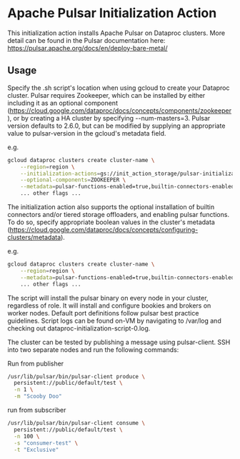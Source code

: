 # Apache Pulsar Initialization Action

This initialization action installs Apache Pulsar on Dataproc clusters. More detail can be found in the Pulsar documentation here: https://pulsar.apache.org/docs/en/deploy-bare-metal/

## Usage

Specify the .sh script's location when using gcloud to create your Dataproc cluster. Pulsar requires Zookeeper, which can be installed by either including it as an optional component (https://cloud.google.com/dataproc/docs/concepts/components/zookeeper), or by creating a HA cluster by specifying --num-masters=3. Pulsar version defaults to 2.6.0, but can be modified by supplying an appropriate value to pulsar-version in the gcloud's metadata field.

e.g.

```bash
gcloud dataproc clusters create cluster-name \
    --region=region \
    --initialization-actions=gs://init_action_storage/pulsar-initialization-action.sh \
    --optional-components=ZOOKEEPER \
    --metadata=pulsar-functions-enabled=true,builtin-connectors-enabled=true,tiered-storage-offloaders-enabled=true... \
    ... other flags ...
```

The initialization action also supports the optional installation of builtin connectors and/or tiered storage offloaders, and enabling pulsar functions. To do so, specify appropriate boolean values in the cluster's metadata (https://cloud.google.com/dataproc/docs/concepts/configuring-clusters/metadata).

e.g.

```bash
gcloud dataproc clusters create cluster-name \
    --region=region \
    --metadata=pulsar-functions-enabled=true,builtin-connectors-enabled=true,tiered-storage-offloaders-enabled=true... \
    ... other flags ...
```

The script will install the pulsar binary on every node in your cluster, regardless of role. It will install and configure bookies and brokers on worker nodes. Default port definitions follow pulsar best practice guidelines. Script logs can be found on-VM by navigating to /var/log and checking out dataproc-initialization-script-0.log.

The cluster can be tested by publishing a message using pulsar-client. SSH into two separate nodes and run the following commands:

Run from publisher

```bash
/usr/lib/pulsar/bin/pulsar-client produce \
  persistent://public/default/test \
  -n 1 \
  -m "Scooby Doo"
```

run from subscriber

```bash
/usr/lib/pulsar/bin/pulsar-client consume \
  persistent://public/default/test \
  -n 100 \
  -s "consumer-test" \
  -t "Exclusive"
```
